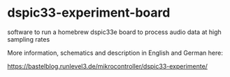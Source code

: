 # dspic33-experiment-board
software to run a homebrew dspic33e board to process audio data at high sampling rates

More information, schematics and description in English and German here:

https://bastelblog.runlevel3.de/mikrocontroller/dspic33-experimente/

